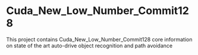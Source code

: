 # Cuda_New_Low_Number_Commit128
This project contains Cuda_New_Low_Number_Commit128 core information on state of the art auto-drive object recognition and path avoidance
